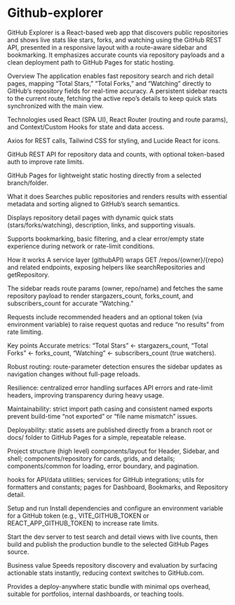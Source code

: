 # Github-explorer
GitHub Explorer is a React-based web app that discovers public repositories and shows live stats like stars, forks, and watching using the GitHub REST API, presented in a responsive layout with a route-aware sidebar and bookmarking.
It emphasizes accurate counts via repository payloads and a clean deployment path to GitHub Pages for static hosting.

Overview
The application enables fast repository search and rich detail pages, mapping “Total Stars,” “Total Forks,” and “Watching” directly to GitHub’s repository fields for real-time accuracy.
A persistent sidebar reacts to the current route, fetching the active repo’s details to keep quick stats synchronized with the main view.

Technologies used
React (SPA UI), React Router (routing and route params), and Context/Custom Hooks for state and data access.

Axios for REST calls, Tailwind CSS for styling, and Lucide React for icons.

GitHub REST API for repository data and counts, with optional token-based auth to improve rate limits.

GitHub Pages for lightweight static hosting directly from a selected branch/folder.

What it does
Searches public repositories and renders results with essential metadata and sorting aligned to GitHub’s search semantics.

Displays repository detail pages with dynamic quick stats (stars/forks/watching), description, links, and supporting visuals.

Supports bookmarking, basic filtering, and a clear error/empty state experience during network or rate-limit conditions.

How it works
A service layer (githubAPI) wraps GET /repos/{owner}/{repo} and related endpoints, exposing helpers like searchRepositories and getRepository.

The sidebar reads route params (owner, repo/name) and fetches the same repository payload to render stargazers_count, forks_count, and subscribers_count for accurate “Watching.”

Requests include recommended headers and an optional token (via environment variable) to raise request quotas and reduce “no results” from rate limiting.

Key points
Accurate metrics: “Total Stars” ← stargazers_count, “Total Forks” ← forks_count, “Watching” ← subscribers_count (true watchers).

Robust routing: route-parameter detection ensures the sidebar updates as navigation changes without full-page reloads.

Resilience: centralized error handling surfaces API errors and rate-limit headers, improving transparency during heavy usage.

Maintainability: strict import path casing and consistent named exports prevent build-time “not exported” or “file name mismatch” issues.

Deployability: static assets are published directly from a branch root or docs/ folder to GitHub Pages for a simple, repeatable release.

Project structure (high level)
components/layout for Header, Sidebar, and shell; components/repository for cards, grids, and details; components/common for loading, error boundary, and pagination.

hooks for API/data utilities; services for GitHub integrations; utils for formatters and constants; pages for Dashboard, Bookmarks, and Repository detail.

Setup and run
Install dependencies and configure an environment variable for a GitHub token (e.g., VITE_GITHUB_TOKEN or REACT_APP_GITHUB_TOKEN) to increase rate limits.

Start the dev server to test search and detail views with live counts, then build and publish the production bundle to the selected GitHub Pages source.

Business value
Speeds repository discovery and evaluation by surfacing actionable stats instantly, reducing context switches to GitHub.com.

Provides a deploy-anywhere static bundle with minimal ops overhead, suitable for portfolios, internal dashboards, or teaching tools.
